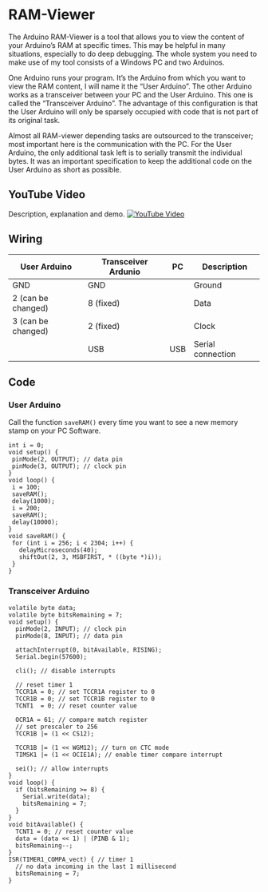 # RAM-Viewer
The Arduino RAM-Viewer is a tool that allows you to view the content of your Arduino’s RAM at specific times. This may be helpful in many situations, especially to do deep debugging. The whole system you need to make use of my tool consists of a Windows PC and two Arduinos.

One Arduino runs your program. It’s the Arduino from which you want to view the RAM content, I will name it the “User Arduino”. The other Arduino works as a transceiver between your PC and the User Arduino. This one is called the “Transceiver Arduino”. The advantage of this configuration is that the User Arduino will only be sparsely occupied with code that is not part of its original task. 

Almost all RAM-viewer depending tasks are outsourced to the transceiver; most important here is the communication with the PC. For the User Arduino, the only additional task left is to serially transmit the individual bytes. It was an important specification to keep the additional code on the User Arduino as short as possible.

## YouTube Video
Description, explanation and demo.
[![YouTube Video](https://img.youtube.com/vi/oL_8Slv-a80/0.jpg)](https://www.youtube.com/watch?v=oL_8Slv-a80)

## Wiring
| User Arduino | Transceiver Ardunio | PC | Description |
| --- | --- | --- | --- |
|GND|GND||Ground|
|2 (can be changed)|8 (fixed)||Data|
|3 (can be changed)|2 (fixed)||Clock|
||USB|USB|Serial connection|

## Code
### User Arduino
Call the function `saveRAM()` every time you want to see a new memory stamp on your PC Software.
```Arduino
int i = 0;
void setup() {
 pinMode(2, OUTPUT); // data pin
 pinMode(3, OUTPUT); // clock pin
}
void loop() {
 i = 100;
 saveRAM();
 delay(1000);
 i = 200;
 saveRAM();
 delay(10000);
}
void saveRAM() {
 for (int i = 256; i < 2304; i++) {
   delayMicroseconds(40);
   shiftOut(2, 3, MSBFIRST, * ((byte *)i));
 }
}
```

### Transceiver Arduino
```Arduino
volatile byte data;
volatile byte bitsRemaining = 7;
void setup() {
  pinMode(2, INPUT); // clock pin
  pinMode(8, INPUT); // data pin
  
  attachInterrupt(0, bitAvailable, RISING);
  Serial.begin(57600);
  
  cli(); // disable interrupts
  
  // reset timer 1
  TCCR1A = 0; // set TCCR1A register to 0
  TCCR1B = 0; // set TCCR1B register to 0
  TCNT1  = 0; // reset counter value
  
  OCR1A = 61; // compare match register
  // set prescaler to 256
  TCCR1B |= (1 << CS12);   
  
  TCCR1B |= (1 << WGM12); // turn on CTC mode
  TIMSK1 |= (1 << OCIE1A); // enable timer compare interrupt
  
  sei(); // allow interrupts
}
void loop() {
  if (bitsRemaining >= 8) {
    Serial.write(data);
    bitsRemaining = 7;
  }
}
void bitAvailable() {
  TCNT1 = 0; // reset counter value
  data = (data << 1) | (PINB & 1);
  bitsRemaining--;
}
ISR(TIMER1_COMPA_vect) { // timer 1 
  // no data incoming in the last 1 millisecond
  bitsRemaining = 7;
}
```
